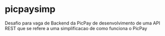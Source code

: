 # picpaysimp
Desafio para vaga de Backend da PicPay de desenvolvimento de uma API REST que se refere a uma simplificacao de como funciona o PicPay
